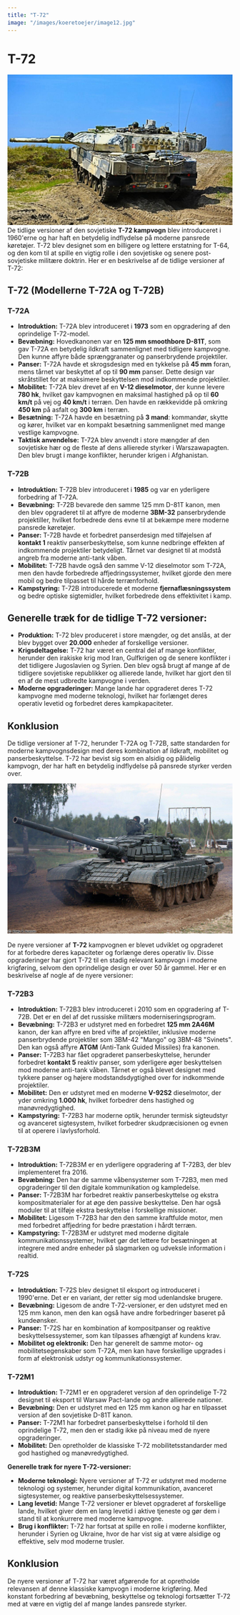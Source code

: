 ```yaml
---
title: "T-72"
image: "/images/koeretoejer/image12.jpg"
---
```

# T-72

![Et billede, der indeholder sky, tank, våben, KampvognAutomatisk genereret beskrivelse](../../../public/images/koeretoejer/image12.jpg)
De tidlige versioner af den sovjetiske **T-72 kampvogn** blev introduceret i 1960'erne og har haft en betydelig indflydelse på moderne pansrede køretøjer. T-72 blev designet som en billigere og lettere erstatning for T-64, og den kom til at spille en vigtig rolle i den sovjetiske og senere post-sovjetiske militære doktrin. Her er en beskrivelse af de tidlige versioner af T-72:

## T-72 (Modellerne T-72A og T-72B)

### T-72A

* **Introduktion:** T-72A blev introduceret i **1973** som en opgradering af den oprindelige T-72-model.  
* **Bevæbning:** Hovedkanonen var en **125 mm smoothbore D-81T**, som gav T-72A en betydelig ildkraft sammenlignet med tidligere kampvogne. Den kunne affyre både sprænggranater og panserbrydende projektiler.  
* **Panser:** T-72A havde et skrogsdesign med en tykkelse på **45 mm** foran, mens tårnet var beskyttet af op til **90 mm** panser. Dette design var skråtstillet for at maksimere beskyttelsen mod indkommende projektiler.  
* **Mobilitet:** T-72A blev drevet af en **V-12 dieselmotor**, der kunne levere **780 hk**, hvilket gav kampvognen en maksimal hastighed på op til **60 km/t** på vej og **40 km/t** i terræn. Den havde en rækkevidde på omkring **450 km** på asfalt og **300 km** i terræn.  
* **Besætning:** T-72A havde en besætning på **3 mand**: kommandør, skytte og kører, hvilket var en kompakt besætning sammenlignet med mange vestlige kampvogne.  
* **Taktisk anvendelse:** T-72A blev anvendt i store mængder af den sovjetiske hær og de fleste af dens allierede styrker i Warszawapagten. Den blev brugt i mange konflikter, herunder krigen i Afghanistan.

### T-72B

* **Introduktion:** T-72B blev introduceret i **1985** og var en yderligere forbedring af T-72A.  
* **Bevæbning:** T-72B bevarede den samme 125 mm D-81T kanon, men den blev opgraderet til at affyre de moderne **3BM-32** panserbrydende projektiller, hvilket forbedrede dens evne til at bekæmpe mere moderne pansrede køretøjer.  
* **Panser:** T-72B havde et forbedret panserdesign med tilføjelsen af **kontakt 1** reaktiv panserbeskyttelse, som kunne nedbringe effekten af indkommende projektiler betydeligt. Tårnet var designet til at modstå angreb fra moderne anti-tank våben.  
* **Mobilitet:** T-72B havde også den samme V-12 dieselmotor som T-72A, men den havde forbedrede affjedringssystemer, hvilket gjorde den mere mobil og bedre tilpasset til hårde terrænforhold.  
* **Kampstyring:** T-72B introducerede et moderne **fjernaflæsningssystem** og bedre optiske sigtemidler, hvilket forbedrede dens effektivitet i kamp.

## Generelle træk for de tidlige T-72 versioner:

* **Produktion:** T-72 blev produceret i store mængder, og det anslås, at der blev bygget over **20.000** enheder af forskellige versioner.  
* **Krigsdeltagelse:** T-72 har været en central del af mange konflikter, herunder den irakiske krig mod Iran, Gulfkrigen og de senere konflikter i det tidligere Jugoslavien og Syrien. Den blev også brugt af mange af de tidligere sovjetiske republikker og allierede lande, hvilket har gjort den til en af de mest udbredte kampvogne i verden.  
* **Moderne opgraderinger:** Mange lande har opgraderet deres T-72 kampvogne med moderne teknologi, hvilket har forlænget deres operativ levetid og forbedret deres kampkapaciteter.

## Konklusion

De tidlige versioner af T-72, herunder T-72A og T-72B, satte standarden for moderne kampvognsdesign med deres kombination af ildkraft, mobilitet og panserbeskyttelse. T-72 har bevist sig som en alsidig og pålidelig kampvogn, der har haft en betydelig indflydelse på pansrede styrker verden over.

![Et billede, der indeholder tank, Kampvogn, våben, udendørsAutomatisk genereret beskrivelse](../../../public/images/koeretoejer/image13.jpg)

De nyere versioner af **T-72** kampvognen er blevet udviklet og opgraderet for at forbedre deres kapaciteter og forlænge deres operativ liv. Disse opgraderinger har gjort T-72 til en stadig relevant kampvogn i moderne krigføring, selvom den oprindelige design er over 50 år gammel. Her er en beskrivelse af nogle af de nyere versioner:

### T-72B3

* **Introduktion:** T-72B3 blev introduceret i 2010 som en opgradering af T-72B. Det er en del af det russiske militærs moderniseringsprogram.  
* **Bevæbning:** T-72B3 er udstyret med en forbedret **125 mm 2A46M** kanon, der kan affyre en bred vifte af projektiler, inklusive moderne panserbrydende projektiler som 3BM-42 "Mango" og 3BM-48 "Svinets". Den kan også affyre **ATGM** (Anti-Tank Guided Missiles) fra kanonen.  
* **Panser:** T-72B3 har fået opgraderet panserbeskyttelse, herunder forbedret **kontakt 5** reaktiv panser, som yderligere øger beskyttelsen mod moderne anti-tank våben. Tårnet er også blevet designet med tykkere panser og højere modstandsdygtighed over for indkommende projektiler.  
* **Mobilitet:** Den er udstyret med en moderne **V-92S2** dieselmotor, der yder omkring **1.000 hk**, hvilket forbedrer dens hastighed og manøvredygtighed.  
* **Kampstyring:** T-72B3 har moderne optik, herunder termisk sigteudstyr og avanceret sigtesystem, hvilket forbedrer skudpræcisionen og evnen til at operere i lavlysforhold.

### T-72B3M

* **Introduktion:** T-72B3M er en yderligere opgradering af T-72B3, der blev implementeret fra 2016\.  
* **Bevæbning:** Den har de samme våbensystemer som T-72B3, men med opgraderinger til den digitale kommunikation og kampledelse.  
* **Panser:** T-72B3M har forbedret reaktiv panserbeskyttelse og ekstra kompositmaterialer for at øge den passive beskyttelse. Den har også moduler til at tilføje ekstra beskyttelse i forskellige missioner.  
* **Mobilitet:** Ligesom T-72B3 har den den samme kraftfulde motor, men med forbedret affjedring for bedre præstation i hårdt terræn.  
* **Kampstyring:** T-72B3M er udstyret med moderne digitale kommunikationssystemer, hvilket gør det lettere for besætningen at integrere med andre enheder på slagmarken og udveksle information i realtid.

### T-72S

* **Introduktion:** T-72S blev designet til eksport og introduceret i 1990'erne. Det er en variant, der retter sig mod udenlandske brugere.  
* **Bevæbning:** Ligesom de andre T-72-versioner, er den udstyret med en 125 mm kanon, men den kan også have andre forbedringer baseret på kundeønsker.  
* **Panser:** T-72S har en kombination af kompositpanser og reaktive beskyttelsessystemer, som kan tilpasses afhængigt af kundens krav.  
* **Mobilitet og elektronik:** Den har generelt de samme motor- og mobilitetsegenskaber som T-72A, men kan have forskellige upgrades i form af elektronisk udstyr og kommunikationssystemer.

### T-72M1

* **Introduktion:** T-72M1 er en opgraderet version af den oprindelige T-72 designet til eksport til Warsaw Pact-lande og andre allierede nationer.  
* **Bevæbning:** Den er udstyret med en 125 mm kanon og har en tilpasset version af den sovjetiske D-81T kanon.  
* **Panser:** T-72M1 har forbedret panserbeskyttelse i forhold til den oprindelige T-72, men den er stadig ikke på niveau med de nyere opgraderinger.  
* **Mobilitet:** Den opretholder de klassiske T-72 mobilitetsstandarder med god hastighed og manøvredygtighed.

**Generelle træk for nyere T-72-versioner:**

* **Moderne teknologi:** Nyere versioner af T-72 er udstyret med moderne teknologi og systemer, herunder digital kommunikation, avanceret sigtesystemer, og reaktive panserbeskyttelsessystemer.  
* **Lang levetid:** Mange T-72 versioner er blevet opgraderet af forskellige lande, hvilket giver dem en lang levetid i aktive tjeneste og gør dem i stand til at konkurrere med moderne kampvogne.  
* **Brug i konflikter:** T-72 har fortsat at spille en rolle i moderne konflikter, herunder i Syrien og Ukraine, hvor de har vist sig at være alsidige og effektive, selv mod moderne trusler.

## Konklusion

De nyere versioner af T-72 har været afgørende for at opretholde relevansen af denne klassiske kampvogn i moderne krigføring. Med konstant forbedring af bevæbning, beskyttelse og teknologi fortsætter T-72 med at være en vigtig del af mange landes pansrede styrker.